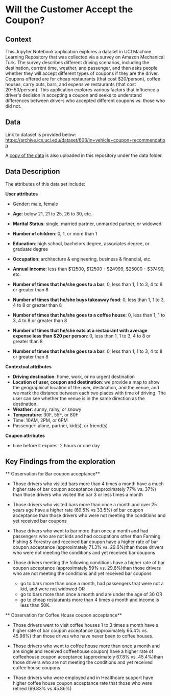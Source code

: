 # Will the Customer Accept the Coupon?


## Context

This Jupyter Notebook application explores a dataset in UCI Machine Learning Repository that was collected via a survey on Amazon Mechanical Turk. The survey describes different driving scenarios, including the destination, current time, weather, and passenger, and then asks people whether they will accept different types of coupons if they are the driver. Coupons offered are for cheap restaurants (that cost $20/person), coffee houses, carry outs, bars, and expensive restaurants (that cost $20-$50/person). This application explores various factors that influence a driver's decision in accepting a coupon and seeks to understand differences between drivers who accepted different coupons vs. those who did not. 


## Data
Link to dataset is provided below:
https://archive.ics.uci.edu/dataset/603/in+vehicle+coupon+recommendation

A [copy of the data](/data/coupons.csv) is also uploaded in this repository under the data folder.


## Data Description
The attributes of this data set include:

**User attributes**

* Gender: male, female

* **Age**: below 21, 21 to 25, 26 to 30, etc.
* **Marital Status**: single, married partner, unmarried partner, or widowed
* **Number of children**: 0, 1, or more than 1
* **Education**: high school, bachelors degree, associates degree, or graduate degree
* **Occupation**: architecture & engineering, business & financial, etc.
* **Annual income**: less than $12500, $12500 - $24999, $25000 - $37499, etc.
* **Number of times that he/she goes to a bar**: 0, less than 1, 1 to 3, 4 to 8 or greater than 8
* **Number of times that he/she buys takeaway food**: 0, less than 1, 1 to 3, 4 to 8 or greater than 8
* **Number of times that he/she goes to a coffee house**: 0, less than 1, 1 to 3, 4 to 8 or greater than 8
* **Number of times that he/she eats at a restaurant with average expense less than $20 per person**: 0, less than 1, 1 to 3, 4 to 8 or greater than 8
* **Number of times that he/she goes to a bar**: 0, less than 1, 1 to 3, 4 to 8 or greater than 8


**Contextual attributes**

* **Driving destination**: home, work, or no urgent destination 
* **Location of user, coupon and destination**: we provide a map to show the geographical location of the user, destination, and the venue, and we mark the distance between each two places with time of driving. The user can see whether the venue is in the same direction as the destination.
* **Weather**: sunny, rainy, or snowy
* **Temperature**: 30F, 55F, or 80F
* Time: 10AM, 2PM, or 6PM
* Passenger: alone, partner, kid(s), or friend(s)


**Coupon attributes**

* time before it expires: 2 hours or one day


## Key Findings from the exploration

** Observation for Bar coupon acceptance**

* Those drivers who visited bars more than 4 times a month have a much higher rate of bar coupon acceptance (approximately 77% vs. 37%) than those drivers who visited the bar 3 or less times a month

* Those drivers who visited bars more than once a month and over 25 years age have a higher rate (69.5% vs 33.5%) of bar coupon acceptance than those drivers who were not meeting the conditions and yet received bar coupons

* Those drivers who went to bar more than once a month and had passengers who are not kids and had occupations other than Farming Fishing & Forestry and received bar coupon have a higher rate of bar coupon acceptance (approximately 71.3% vs. 29.6%)than those drivers who were not meeting the conditions and yet received bar coupons

* Those drivers meeting the following conditions have a higher rate of bar coupon acceptance (approximately 59% vs. 29.8%)than those drivers who are not meeting the conditions and yet received bar coupons

	* go to bars more than once a month, had passengers that were not a kid, and were not widowed OR
	* go to bars more than once a month and are under the age of 30 OR
	* go to cheap restaurants more than 4 times a month and income is less than 50K.


** Observation for Coffee House coupon acceptance**

* Those drivers went to visit coffee houses 1 to 3 times a month have a higher rate of bar coupon acceptance (approximately 65.4% vs. 45.98%) than those drives who have never been to coffee houses.

* Those drivers who went to coffee house more than once a month and are single and received coffeehouse coupon) have a higher rate of coffeehouse coupon acceptance (approximately 67.8% vs. 45.4%)than those drivers who are not meeting the conditions and yet received coffee house coupons

* Those drivers who were employed and in Healthcare support have higher coffee house coupon acceptance rate that those who were retired (69.83% vs.45.86%)


